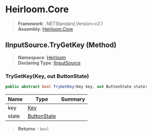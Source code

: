 # Heirloom.Core

> **Framework**: .NETStandard,Version=v2.1  
> **Assembly**: [Heirloom.Core][0]

## IInputSource.TryGetKey (Method)

> **Namespace**: [Heirloom][0]  
> **Declaring Type**: [IInputSource][1]

### TryGetKey(Key, out ButtonState)

```cs
public abstract bool TryGetKey(Key key, out ButtonState state)
```

| Name  | Type             | Summary |
|-------|------------------|---------|
| key   | [Key][2]         |         |
| state | [ButtonState][3] |         |

> **Returns** - `bool`

[0]: ../../../Heirloom.Core.md
[1]: ../IInputSource.md
[2]: ../Key.md
[3]: ../ButtonState.md
